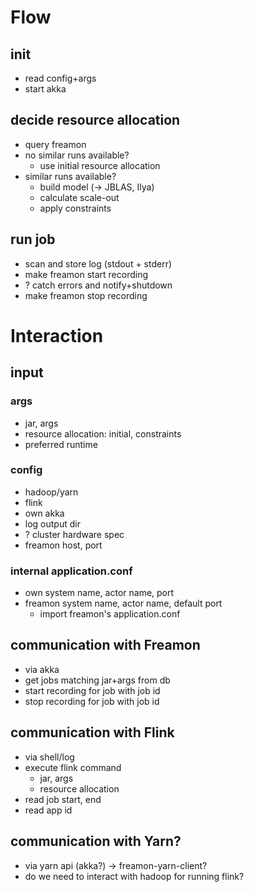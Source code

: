 # Flow

## init
- read config+args
- start akka

## decide resource allocation
- query freamon
- no similar runs available?
  - use initial resource allocation
- similar runs available?
  - build model (-> JBLAS, Ilya)
  - calculate scale-out
  - apply constraints

## run job
- scan and store log (stdout + stderr)
- make freamon start recording
- ? catch errors and notify+shutdown
- make freamon stop recording


# Interaction

## input

### args
- jar, args
- resource allocation: initial, constraints
- preferred runtime

### config
- hadoop/yarn
- flink
- own akka
- log output dir
- ? cluster hardware spec
- freamon host, port

### internal application.conf
- own system name, actor name, port
- freamon system name, actor name, default port
  - import freamon's application.conf

## communication with Freamon
- via akka
- get jobs matching jar+args from db
- start recording for job with job id
- stop recording for job with job id

## communication with Flink
- via shell/log
- execute flink command
  - jar, args
  - resource allocation
- read job start, end
- read app id

## communication with Yarn?
- via yarn api (akka?) -> freamon-yarn-client?
- do we need to interact with hadoop for running flink?

